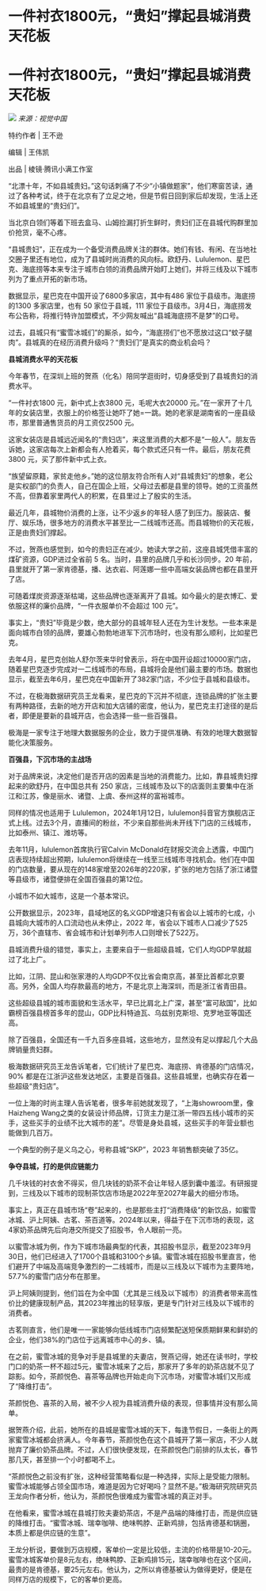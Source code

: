 # 一件衬衣1800元，“贵妇”撑起县城消费天花板

# 一件衬衣1800元，“贵妇”撑起县城消费天花板

![](https://inews.gtimg.com/news_bt/ObwV2vXLcmPQNcYEN70YDs8BKEkKbzgjTtQqhBrhLLG9oAA/1000)
_来源：视觉中国_

特约作者 | 王不逊

编辑 | 王伟凯

出品 | 棱镜·腾讯小满工作室

“北漂十年，不如县城贵妇。”这句话刺痛了不少“小镇做题家”，他们寒窗苦读，通过了各种考试，终于在北京有了立足之地，但是节假日回到家后却发现，生活上还不如县城里的“贵妇们”。

当北京白领们等着下班去盒马、山姆捡漏打折生鲜时，贵妇们正在县城代购群里加价抢货，毫不心疼。

“县城贵妇”，正在成为一个备受消费品牌关注的群体。她们有钱、有闲、在当地社交圈子里还有地位，成为了县城时尚消费的风向标。欧舒丹、Lululemon、星巴克、海底捞等本来专注于城市白领的消费品牌开始盯上她们，并将三线及以下城市列为了重点开拓的新市场。

数据显示，星巴克在中国开设了6800多家店，其中有486 家位于县级市。海底捞的1300 多家店里，也有 50 家位于县城，111
家位于县级市。3月4日，海底捞发布公告称，将推行特许加盟模式，不少网友喊出“县城海底捞不是梦”的口号。

过去，县城只有“蜜雪冰城们”的厮杀，如今，“海底捞们”也不愿放过这口“蚊子腿肉”。县城真的在经历消费升级吗？“贵妇们”是真实的商业机会吗？

**县城消费水平的天花板**

今年春节，在深圳上班的贺燕（化名）陪同学逛街时，切身感受到了县城贵妇的消费水平。

“一件衬衣1800 元，新中式上衣3800 元，毛呢大衣20000
元。”在一家开了十几年的女装店里，衣服上的价格签让她吓了她=一跳。她的老家是湖南省的一座县级市，那里普通售货员的月工资仅2500 元。

这家女装店是县城远近闻名的“贵妇店”，来这里消费的大都不是“一般人”。朋友告诉她，这家店每次上新都会有人抢着买，每个款式还只有一件。最后，朋友花费3800
元，买了那件新中式上衣。

“族望留原籍，家贫走他乡。”她的这位朋友符合所有人对“县城贵妇”的想象，老公是实权部门的负责人，自己在国企上班，父母过去都是县里的领导。她的工资虽然不高，但靠着家里两代人的积累，在县里过上了殷实的生活。

最近几年，县城物价消费的上涨，让不少返乡的年轻人感了到压力。服装店、餐厅、娱乐场，很多地方的消费水平甚至比一二线城市还高。而县城物价的天花板，正是由贵妇们撑起。

不过，贺燕也感觉到，如今的贵妇正在减少。她读大学之前，这座县城凭借丰富的煤矿资源，GDP进过全省前 5 名。当时，县里的品牌几乎和长沙同步。20
年前，县里就开了第一家肯德基，播、达衣岩、阿莲娜一些中高端女装品牌也都在县里开了店。

可随着煤炭资源逐渐枯竭，这些品牌也逐渐离开了县城。如今最火的是衣博汇、爱依服这样的廉价品牌，“一件衣服单价不会超过 100 元”。

事实上，“贵妇”毕竟是少数，绝大部分的县城年轻人还在为生计发愁。一些本来是面向城市白领的品牌，要雄心勃勃地进军下沉市场时，也没有那么顺利，比如星巴克。

去年4月，星巴克创始人舒尔茨来华时曾表示，将在中国开设超过10000家门店，随着星巴克逐步完成对一二线城市的布局，县城将会是他们最主要的市场。数据也显示，截至去年6月，星巴克在中国新开了382家门店，不少位于县城和县级市。

不过，在极海数据研究员王龙看来，星巴克的下沉并不彻底，连锁品牌的扩张主要有两种路径，去新的地方开店和加大店铺的密度，他认为，星巴克主打途径的是后者，即便是要新的县城开店，也会选择一些一些百强县。

极海是一家专注于地理大数据服务的企业，致力于提供准确、有效的地理大数据智能化决策服务。

**百强县，下沉市场的主战场**

对于品牌来说，决定他们是否开店的因素是当地的消费能力。比如，靠县城贵妇撑起来的欧舒丹，在中国总共有 250
家店，三线城市及以下的店面则主要集中在浙江和江苏，像是丽水、诸暨、上虞、泰州这样的富裕城市。

同样的情况也适用于
Lululemon，2024年1月12日，lululemon抖音官方旗舰店正式上线。过去3个月，直播间的粉丝，不少来自那些尚未开线下门店的三线城市，比如泰州、镇江、潍坊等。

去年11月，lululemon首席执行官Calvin
McDonald在财报交流会上透露，中国门店表现持续超出预期，lululemon将继续在一线至三线城市寻找机会。他们在中国的门店数量，要从现在的148家增至2026年的220家，扩张的地方包括了浙江诸暨等县级市，诸暨便排在全国百强县的第12位。

小城市不如大城市，这是一个基本常识。

公开数据显示，2023年，县域地区的名义GDP增速只有省会以上城市的七成，小县城向大城市的人口流动也从未停止，2022
年，省会以下城市人口减少了525万，36个直辖市、省会城市和计划单列市人口则增长了522万。

县城消费升级的错觉，事实上，主要来自于一些超级县城，它们人均GDP早就超过了北上广。

比如，江阴、昆山和张家港的人均GDP不仅比省会南京高，甚至比首都北京要高。另外，全国人均存款最高的地方，不是北京上海深圳，而是浙江省青田县。

这些超级县城的城市面貌和生活水平，早已比肩北上广深，甚至“富可敌国”，比如霸榜百强县榜首多年的昆山，GDP比科特迪瓦、乌兹别克斯坦、克罗地亚等国还高。

除了百强县，全国还有一千九百多座县城，这些地方，显然没有足以撑起几个大品牌销量贵妇群。

极海数据研究员王龙告诉笔者，它们统计了星巴克、海底捞、肯德基的门店情况，90%
都是在江浙沪这些发达地区，主要是百强县。这些县城里，也确实存在着一些超级“贵妇店”。

一位上海的时尚主理人告诉笔者，很多年前她就发现了，“上海showroom里，像Haizheng
Wang之类的女装设计师品牌，订货主力是江浙一带四五线小城市的买手，这些买手的业绩不比大城市的差”。尽管是身处县城，这些买手的年营业额也能做到几百万。

一个典型的例子是义乌之心，号称县城“SKP”，2023 年销售额突破了35亿。

**争夺县城，打的是供应链能力**

几千块钱的衬衣舍不得买，但几块钱的奶茶不会让年轻人感到囊中羞涩。有研报提到，三线及以下城市的现制茶饮店市场是2022年至2027年最大的细分市场。

事实上，真正在县城市场“卷”起来的，也是那些主打“消费降级”的新饮品，如蜜雪冰城、沪上阿姨、古茗、茶百道等。2024年以来，得益于在下沉市场的表现，这4家奶茶品牌先后向港交所提交了招股书，令人眼前一亮。

以蜜雪冰城为例，作为下城市场最典型的代表，其招股书显示，截至2023年9月30日，他们已经进入了1700个县城和3100个乡镇。蜜雪冰城在招股书里直言，他们避开了中端及高端竞争激烈的一二线城市，而是以三线及以下城市为主要阵地，57.7%的蜜雪门店分布在那里。

沪上阿姨则提到，他们旨在为全中国（尤其是三线及以下城市）的消费者带来高性价比的健康现制产品，其2023年推出的轻享版，更是专门针对三线及以下城市的消费者。

古茗则直言，他们是唯一一家能够向低线城市门店频繁配送短保质期鲜果和鲜奶的企业，他们38%的门店位于远离城市中心的乡、镇。

在之前，蜜雪冰城的竞争对手是县城里的夫妻店，贺燕记得，她还在读书时，学校门口的奶茶一杯不超过5元，蜜雪冰城来了之后，那家开了多年的奶茶店就不见了踪影。如今，茶颜悦色、喜茶等品牌也开始走向下沉市场，对蜜雪冰城们又形成了“降维打击”。

茶颜悦色、喜茶的入局，被不少人视为县城消费升级的表现，但事情并没有那么简单。

据贺燕介绍，此前，她所在的县城是蜜雪冰城的天下，每逢节假日，一条街上的两家蜜雪冰城都会挤满人。今年春节，茶颜悦色在这个县城开了第一家店，不少人就抛弃了廉价奶茶品牌。不过，人们很快便发现，在茶颜悦色门前排的队太长，春节那几天，甚至排一个小时都喝不上。

“茶颜悦色之前没有扩张，这种经营策略看似是一种选择，实际上是受能力限制。蜜雪冰城能够占领全国市场，难道是因为它好喝吗？显然不是。”极海研究院研究员王龙向作者分析，他认为，茶颜悦色很难成为蜜雪冰城的真正对手。

在他看来，蜜雪冰城在县城打败夫妻奶茶店，不是产品端的降维打击，而是供应链的降维打击。“蜜雪冰城、瑞幸咖啡、绝味鸭脖、正新鸡排，包括肯德基和锅圈，本质上都是供应链的生意”。

王龙分析说，要做到万店规模，客单价一定是比较低，主流的价格带是10-20元。蜜雪冰城客单价是8元左右，绝味鸭脖、正新鸡排15元，瑞幸咖啡也在这个区间，最贵的是肯德基，要25元左右。他认为，之所以肯德基被认为做得更好，便是在同样万店的规模下，它的客单价更高。

